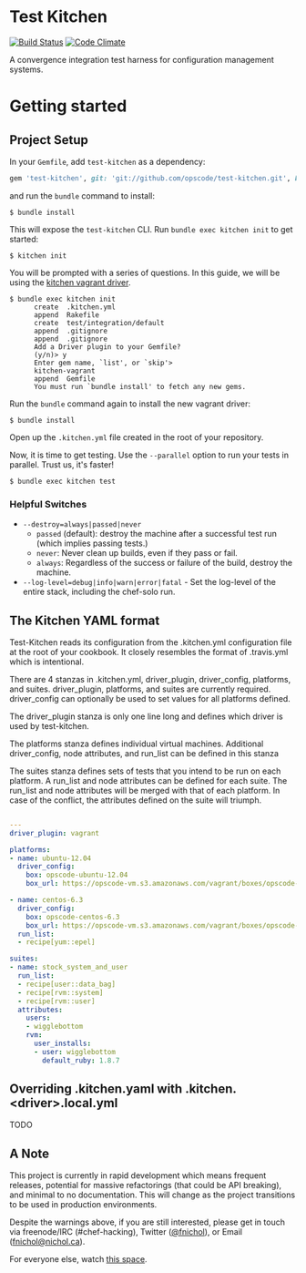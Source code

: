 # Test Kitchen

[![Build Status](https://secure.travis-ci.org/opscode/test-kitchen.png?branch=master)](https://travis-ci.org/opscode/test-kitchen)
[![Code Climate](https://codeclimate.com/github/opscode/test-kitchen.png)](https://codeclimate.com/github/opscode/test-kitchen)

A convergence integration test harness for configuration management systems.

# Getting started


Project Setup
-------------

In your `Gemfile`, add `test-kitchen` as a
dependency:

```ruby
gem 'test-kitchen', git: 'git://github.com/opscode/test-kitchen.git', branch: '1.0'
```

and run the `bundle` command to install:

    $ bundle install

This will expose the `test-kitchen` CLI. Run `bundle exec kitchen init` to get started:

    $ kitchen init

You will be prompted with a series of questions. In this guide, we
will be using the [kitchen vagrant driver](https://github.com/opscode/kitchen-vagrant).

```text
$ bundle exec kitchen init
      create  .kitchen.yml
      append  Rakefile
      create  test/integration/default
      append  .gitignore
      append  .gitignore
      Add a Driver plugin to your Gemfile?
      (y/n)> y
      Enter gem name, `list', or `skip'>
      kitchen-vagrant
      append  Gemfile
      You must run `bundle install' to fetch any new gems.
```

Run the `bundle` command again to install the new vagrant driver:

    $ bundle install

Open up the `.kitchen.yml` file created in the root of your
repository.

Now, it is time to get testing. Use the `--parallel` option to run
your tests in parallel. Trust us, it's faster!

    $ bundle exec kitchen test

### Helpful Switches

 - `--destroy=always|passed|never`
   - `passed` (default): destroy the machine after a successful test
     run (which implies passing tests.)
   - `never`: Never clean up builds, even if they pass or fail.
   - `always`: Regardless of the success or failure of the build,
     destroy the machine.
 - `--log-level=debug|info|warn|error|fatal` - Set the log-level of
     the entire stack, including the chef-solo run. 

## The Kitchen YAML format

Test-Kitchen reads its configuration from the .kitchen.yml
configuration file at the root of your cookbook. It closely resembles
the format of .travis.yml which is intentional.

There are 4 stanzas in .kitchen.yml, driver_plugin, driver_config,
platforms, and suites. driver_plugin, platforms, and suites are
currently required. driver_config can optionally be used to set values
for all platforms defined.

The driver_plugin stanza is only one line long and defines which
driver is used by test-kitchen.

The platforms stanza defines individual virtual machines. Additional
driver_config, node attributes, and run_list can be defined in this stanza

The suites stanza defines sets of tests that you intend to be run on
each platform. A run_list and node attributes can be defined for each
suite. The run_list and node attributes will be merged with that of
each platform. In case of the conflict, the attributes defined on the
suite will triumph.

```yaml

---
driver_plugin: vagrant

platforms:
- name: ubuntu-12.04
  driver_config:
    box: opscode-ubuntu-12.04
    box_url: https://opscode-vm.s3.amazonaws.com/vagrant/boxes/opscode-ubuntu-12.04.box

- name: centos-6.3
  driver_config:
    box: opscode-centos-6.3
    box_url: https://opscode-vm.s3.amazonaws.com/vagrant/boxes/opscode-centos-6.3.box
  run_list:
  - recipe[yum::epel]

suites:
- name: stock_system_and_user
  run_list:
  - recipe[user::data_bag]
  - recipe[rvm::system]
  - recipe[rvm::user]
  attributes:
    users:
    - wigglebottom
    rvm:
      user_installs:
      - user: wigglebottom
        default_ruby: 1.8.7
```

## Overriding .kitchen.yaml with .kitchen.&lt;driver&gt;.local.yml

TODO

## A Note

This project is currently in rapid development which means frequent releases,
potential for massive refactorings (that could be API breaking), and minimal
to no documentation. This will change as the project transitions to be used in
production environments.

Despite the warnings above, if you are still interested, please get in touch
via freenode/IRC (#chef-hacking),
Twitter ([@fnichol](https://twitter.com/fnichol)),
or Email ([fnichol@nichol.ca](mailto:fnichol@nichol.ca)).

For everyone else, watch [this space](https://github.com/opscode/test-kitchen).
